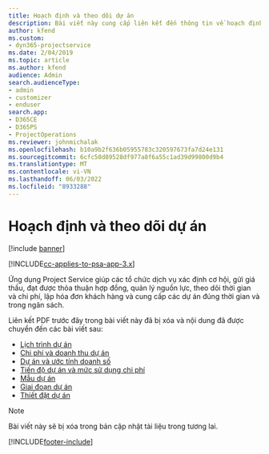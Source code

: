 ```yaml
---
title: Hoạch định và theo dõi dự án
description: Bài viết này cung cấp liên kết đến thông tin về hoạch định và theo dõi trong Project Service Automation.
author: kfend
ms.custom:
- dyn365-projectservice
ms.date: 2/04/2019
ms.topic: article
ms.author: kfend
audience: Admin
search.audienceType:
- admin
- customizer
- enduser
search.app:
- D365CE
- D365PS
- ProjectOperations
ms.reviewer: johnmichalak
ms.openlocfilehash: b10a9b2f636b05955783c320597673fa7d24e131
ms.sourcegitcommit: 6cfc50d89528df977a8f6a55c1ad39d99800d9b4
ms.translationtype: MT
ms.contentlocale: vi-VN
ms.lasthandoff: 06/03/2022
ms.locfileid: "8933288"
---
```

# <a name="project-planning-and-tracking"></a>Hoạch định và theo dõi dự án

[!include [banner](../../includes/psa-now-project-operations.md)]

[!INCLUDE[cc-applies-to-psa-app-3.x](../../includes/cc-applies-to-psa-app-3x.md)]

Ứng dụng Project Service giúp các tổ chức dịch vụ xác định cơ hội, gửi giá thầu, đạt được thỏa thuận hợp đồng, quản lý nguồn lực, theo dõi thời gian và chi phí, lập hóa đơn khách hàng và cung cấp các dự án đúng thời gian và trong ngân sách. 

Liên kết PDF trước đây trong bài viết này đã bị xóa và nội dung đã được chuyển đến các bài viết sau:

- [Lịch trình dự án](../project-creating.md)
- [Chi phí và doanh thu dự án](../project-estimating.md)
- [Dự án và ước tính doanh số](../project-leveraging.md)
- [Tiến độ dự án và mức sử dụng chi phí](../project-tracking.md)
- [Mẫu dự án](../project-templates.md)
- [Giai đoạn dự án](../project-stages.md)
- [Thiết đặt dự án](../project-settings.md)

> [!NOTE]
> Bài viết này sẽ bị xóa trong bản cập nhật tài liệu trong tương lai. 


[!INCLUDE[footer-include](../../includes/footer-banner.md)]
